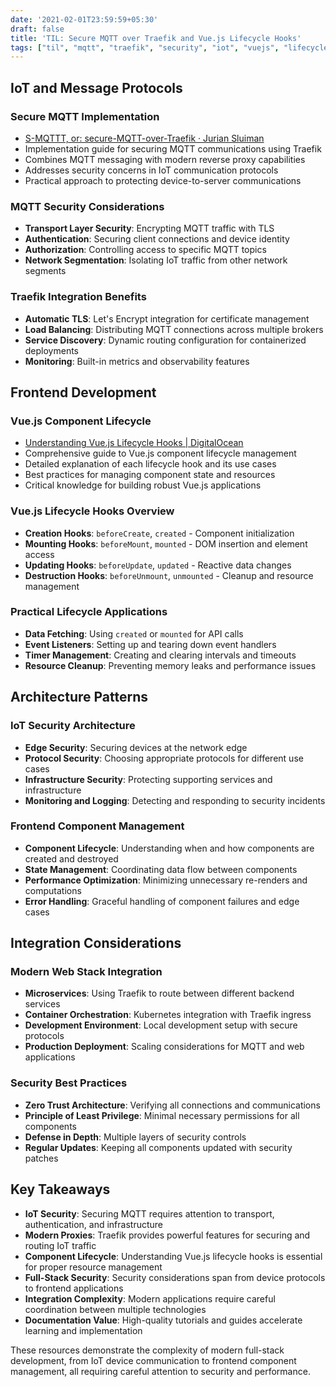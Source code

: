 ```yaml
---
date: '2021-02-01T23:59:59+05:30'
draft: false
title: 'TIL: Secure MQTT over Traefik and Vue.js Lifecycle Hooks'
tags: ["til", "mqtt", "traefik", "security", "iot", "vuejs", "lifecycle-hooks", "frontend", "reverse-proxy"]
---
```


## IoT and Message Protocols

### Secure MQTT Implementation
- [S-MQTTT, or: secure-MQTT-over-Traefik · Jurian Sluiman](https://jurian.slui.mn/posts/smqttt-or-secure-mqtt-over-traefik/)
- Implementation guide for securing MQTT communications using Traefik
- Combines MQTT messaging with modern reverse proxy capabilities
- Addresses security concerns in IoT communication protocols
- Practical approach to protecting device-to-server communications

### MQTT Security Considerations
- **Transport Layer Security**: Encrypting MQTT traffic with TLS
- **Authentication**: Securing client connections and device identity
- **Authorization**: Controlling access to specific MQTT topics
- **Network Segmentation**: Isolating IoT traffic from other network segments

### Traefik Integration Benefits
- **Automatic TLS**: Let's Encrypt integration for certificate management
- **Load Balancing**: Distributing MQTT connections across multiple brokers
- **Service Discovery**: Dynamic routing configuration for containerized deployments
- **Monitoring**: Built-in metrics and observability features

## Frontend Development

### Vue.js Component Lifecycle
- [Understanding Vue.js Lifecycle Hooks | DigitalOcean](https://www.digitalocean.com/community/tutorials/vuejs-component-lifecycle)
- Comprehensive guide to Vue.js component lifecycle management
- Detailed explanation of each lifecycle hook and its use cases
- Best practices for managing component state and resources
- Critical knowledge for building robust Vue.js applications

### Vue.js Lifecycle Hooks Overview
- **Creation Hooks**: `beforeCreate`, `created` - Component initialization
- **Mounting Hooks**: `beforeMount`, `mounted` - DOM insertion and element access
- **Updating Hooks**: `beforeUpdate`, `updated` - Reactive data changes
- **Destruction Hooks**: `beforeUnmount`, `unmounted` - Cleanup and resource management

### Practical Lifecycle Applications
- **Data Fetching**: Using `created` or `mounted` for API calls
- **Event Listeners**: Setting up and tearing down event handlers
- **Timer Management**: Creating and clearing intervals and timeouts
- **Resource Cleanup**: Preventing memory leaks and performance issues

## Architecture Patterns

### IoT Security Architecture
- **Edge Security**: Securing devices at the network edge
- **Protocol Security**: Choosing appropriate protocols for different use cases
- **Infrastructure Security**: Protecting supporting services and infrastructure
- **Monitoring and Logging**: Detecting and responding to security incidents

### Frontend Component Management
- **Component Lifecycle**: Understanding when and how components are created and destroyed
- **State Management**: Coordinating data flow between components
- **Performance Optimization**: Minimizing unnecessary re-renders and computations
- **Error Handling**: Graceful handling of component failures and edge cases

## Integration Considerations

### Modern Web Stack Integration
- **Microservices**: Using Traefik to route between different backend services
- **Container Orchestration**: Kubernetes integration with Traefik ingress
- **Development Environment**: Local development setup with secure protocols
- **Production Deployment**: Scaling considerations for MQTT and web applications

### Security Best Practices
- **Zero Trust Architecture**: Verifying all connections and communications
- **Principle of Least Privilege**: Minimal necessary permissions for all components
- **Defense in Depth**: Multiple layers of security controls
- **Regular Updates**: Keeping all components updated with security patches

## Key Takeaways

- **IoT Security**: Securing MQTT requires attention to transport, authentication, and infrastructure
- **Modern Proxies**: Traefik provides powerful features for securing and routing IoT traffic
- **Component Lifecycle**: Understanding Vue.js lifecycle hooks is essential for proper resource management
- **Full-Stack Security**: Security considerations span from device protocols to frontend applications
- **Integration Complexity**: Modern applications require careful coordination between multiple technologies
- **Documentation Value**: High-quality tutorials and guides accelerate learning and implementation

These resources demonstrate the complexity of modern full-stack development, from IoT device communication to frontend component management, all requiring careful attention to security and performance.